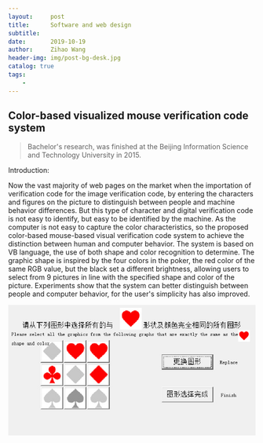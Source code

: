```yaml
---
layout:     post
title:      Software and web design
subtitle:   
date:       2019-10-19
author:     Zihao Wang
header-img: img/post-bg-desk.jpg
catalog: true
tags:
    - 
---
```


## Color-based visualized mouse verification code system
>Bachelor's research, was finished at the Beijing Information Science and Technology University in 2015.

Introduction:

Now the vast majority of web pages on the market when the importation of verification code for the image verification code, by entering the characters and figures on the picture to distinguish between people and machine behavior differences. But this type of character and digital verification code is not easy to identify, but easy to be identified by the machine. As the computer is not easy to capture the color characteristics, so the proposed color-based mouse-based visual verification code system to achieve the distinction between human and computer behavior. The system is based on VB language, the use of both shape and color recognition to determine. The graphic shape is inspired by the four colors in the poker, the red color of the same RGB value, but the black set a different brightness, allowing users to select from 9 pictures in line with the specified shape and color of the picture. Experiments show that the system can better distinguish between people and computer behavior, for the user's simplicity has also improved.

![](https://raw.githubusercontent.com/wangzh3/wangzh3.github.io/master/upload/code.jpg)